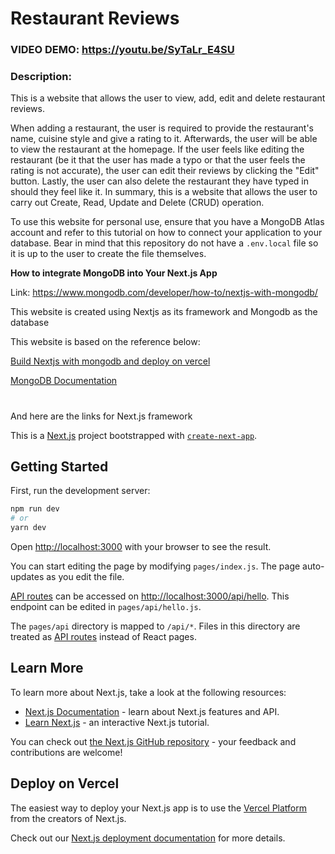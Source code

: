 # Restaurant Reviews

### VIDEO DEMO: https://youtu.be/SyTaLr_E4SU

### Description: 
This is a website that allows the user to view, add, edit and delete restaurant reviews. 

When adding a restaurant, the user is required to provide the restaurant's name, cuisine style and give a rating to it. Afterwards, the user will be able to view the restaurant at the homepage. If the user feels like editing the restaurant (be it that the user has made a typo or that the user feels the rating is not accurate), the user can edit their reviews by clicking the "Edit" button. Lastly, the user can also delete the restaurant they have typed in should they feel like it. In summary, this is a website that allows the user to carry out Create, Read, Update and Delete (CRUD) operation.


To use this website for personal use, ensure that you have a MongoDB Atlas account and refer to this tutorial on how to connect your application to your database. Bear in mind that this repository do not have a `.env.local` file so it is up to the user to create the file themselves.

**How to integrate MongoDB into Your Next.js App**

Link: https://www.mongodb.com/developer/how-to/nextjs-with-mongodb/



This website is created using Nextjs as its framework and Mongodb as the database

This website is based on the reference below:

[Build Nextjs with mongodb and deploy on vercel](https://www.section.io/engineering-education/build-nextjs-with-mongodb-and-deploy-on-vercel/#installing-nextjs)

[MongoDB Documentation](https://docs.mongodb.com/manual/tutorial/getting-started/)

#

And here are the links for Next.js framework

This is a [Next.js](https://nextjs.org/) project bootstrapped with [`create-next-app`](https://github.com/vercel/next.js/tree/canary/packages/create-next-app).

## Getting Started

First, run the development server:

```bash
npm run dev
# or
yarn dev
```

Open [http://localhost:3000](http://localhost:3000) with your browser to see the result.

You can start editing the page by modifying `pages/index.js`. The page auto-updates as you edit the file.

[API routes](https://nextjs.org/docs/api-routes/introduction) can be accessed on [http://localhost:3000/api/hello](http://localhost:3000/api/hello). This endpoint can be edited in `pages/api/hello.js`.

The `pages/api` directory is mapped to `/api/*`. Files in this directory are treated as [API routes](https://nextjs.org/docs/api-routes/introduction) instead of React pages.

## Learn More

To learn more about Next.js, take a look at the following resources:

- [Next.js Documentation](https://nextjs.org/docs) - learn about Next.js features and API.
- [Learn Next.js](https://nextjs.org/learn) - an interactive Next.js tutorial.

You can check out [the Next.js GitHub repository](https://github.com/vercel/next.js/) - your feedback and contributions are welcome!

## Deploy on Vercel

The easiest way to deploy your Next.js app is to use the [Vercel Platform](https://vercel.com/new?utm_medium=default-template&filter=next.js&utm_source=create-next-app&utm_campaign=create-next-app-readme) from the creators of Next.js.

Check out our [Next.js deployment documentation](https://nextjs.org/docs/deployment) for more details.
